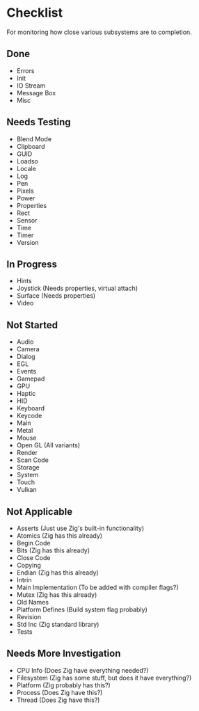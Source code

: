 # Checklist
For monitoring how close various subsystems are to completion.

## Done
* Errors
* Init
* IO Stream
* Message Box
* Misc

## Needs Testing
* Blend Mode
* Clipboard
* GUID
* Loadso
* Locale
* Log
* Pen
* Pixels
* Power
* Properties
* Rect
* Sensor
* Time
* Timer
* Version

## In Progress
* Hints
* Joystick (Needs properties, virtual attach)
* Surface (Needs properties)
* Video

## Not Started
* Audio
* Camera
* Dialog
* EGL
* Events
* Gamepad
* GPU
* Haptic
* HID
* Keyboard
* Keycode
* Main
* Metal
* Mouse
* Open GL (All variants)
* Render
* Scan Code
* Storage
* System
* Touch
* Vulkan

## Not Applicable
* Asserts (Just use Zig's built-in functionality)
* Atomics (Zig has this already)
* Begin Code
* Bits (Zig has this already)
* Close Code
* Copying
* Endian (Zig has this already)
* Intrin
* Main Implementation (To be added with compiler flags?)
* Mutex (Zig has this already)
* Old Names
* Platform Defines (Build system flag probably)
* Revision
* Std Inc (Zig standard library)
* Tests

## Needs More Investigation
* CPU Info (Does Zig have everything needed?)
* Filesystem (Zig has some stuff, but does it have everything?)
* Platform (Zig probably has this?)
* Process (Does Zig have this?)
* Thread (Does Zig have this?)
